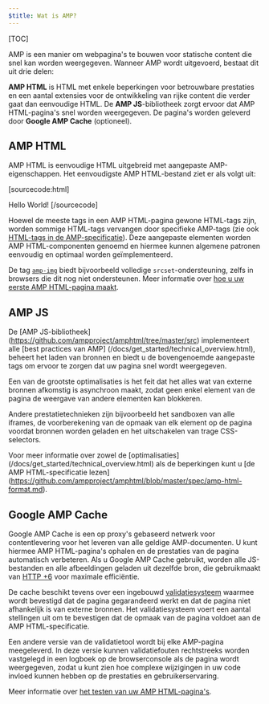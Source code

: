 ```yaml
---
$title: Wat is AMP?
---
```

[TOC]

<amp-youtube
    data-videoid="lBTCB7yLs8Y"
    layout="responsive"
    width="480" height="270">
</amp-youtube>

AMP is een manier om webpagina's te bouwen voor statische content die snel kan worden weergegeven.
Wanneer AMP wordt uitgevoerd, bestaat dit uit drie delen:

**AMP HTML** is HTML met enkele beperkingen voor betrouwbare prestaties
en een aantal extensies voor de ontwikkeling van rijke content die verder gaat dan eenvoudige HTML.
De **AMP JS**-bibliotheek zorgt ervoor dat AMP HTML-pagina's snel worden weergegeven.
De pagina's worden geleverd door **Google AMP Cache** (optioneel).

## AMP HTML

AMP HTML is eenvoudige HTML uitgebreid met aangepaste AMP-eigenschappen.
Het eenvoudigste AMP HTML-bestand ziet er als volgt uit:

[sourcecode:html]
<!doctype html>
<html ⚡>
 <head>
   <meta charset="utf-8">
   <link rel="canonical" href="hello-world.html">
   <meta name="viewport" content="width=device-width,minimum-scale=1,initial-scale=1">
   <style amp-boilerplate>body{-webkit-animation:-amp-start 8s steps(1,end) 0s 1 normal both;-moz-animation:-amp-start 8s steps(1,end) 0s 1 normal both;-ms-animation:-amp-start 8s steps(1,end) 0s 1 normal both;animation:-amp-start 8s steps(1,end) 0s 1 normal both}@-webkit-keyframes -amp-start{from{visibility:hidden}to{visibility:visible}}@-moz-keyframes -amp-start{from{visibility:hidden}to{visibility:visible}}@-ms-keyframes -amp-start{from{visibility:hidden}to{visibility:visible}}@-o-keyframes -amp-start{from{visibility:hidden}to{visibility:visible}}@keyframes -amp-start{from{visibility:hidden}to{visibility:visible}}</style><noscript><style amp-boilerplate>body{-webkit-animation:none;-moz-animation:none;-ms-animation:none;animation:none}</style></noscript>
   <script async src="https://cdn.ampproject.org/v0.js"></script>
 </head>
 <body>Hello World!</body>
</html>
[/sourcecode]

Hoewel de meeste tags in een AMP HTML-pagina gewone HTML-tags zijn,
worden sommige HTML-tags vervangen door specifieke AMP-tags (zie ook
[HTML-tags in de AMP-specificatie](https://github.com/ampproject/amphtml/blob/master/spec/amp-html-format.md)).
Deze aangepaste elementen worden AMP HTML-componenten genoemd en
hiermee kunnen algemene patronen eenvoudig en optimaal worden geïmplementeerd.

De tag [`amp-img`](/docs/reference/amp-img.html) biedt bijvoorbeeld
volledige `srcset`-ondersteuning, zelfs in browsers die dit nog niet ondersteunen.
Meer informatie over [hoe u uw eerste AMP HTML-pagina maakt](/docs/get_started/general/create.html).

## AMP JS

De [AMP JS-bibliotheek] (https://github.com/ampproject/amphtml/tree/master/src) implementeert
alle [best practices van AMP] (/docs/get_started/technical_overview.html),
beheert het laden van bronnen en biedt u de bovengenoemde aangepaste tags
om ervoor te zorgen dat uw pagina snel wordt weergegeven.

Een van de grootste optimalisaties is het feit dat het alles wat van externe bronnen afkomstig is asynchroon maakt, zodat geen enkel element van de pagina de weergave van andere elementen kan blokkeren.

Andere prestatietechnieken zijn bijvoorbeeld het sandboxen van alle iframes, de voorberekening van de opmaak van elk element op de pagina voordat bronnen worden geladen en het uitschakelen van trage CSS-selectors.

Voor meer informatie over zowel de [optimalisaties] (/docs/get_started/technical_overview.html) als de beperkingen kunt u [de AMP HTML-specificatie lezen] (https://github.com/ampproject/amphtml/blob/master/spec/amp-html-format.md).

## Google AMP Cache

Google AMP Cache is een op proxy's gebaseerd netwerk voor contentlevering
voor het leveren van alle geldige AMP-documenten.
U kunt hiermee AMP HTML-pagina's ophalen en de prestaties van de pagina automatisch verbeteren.
Als u Google AMP Cache gebruikt, worden alle JS-bestanden en alle afbeeldingen
geladen uit dezelfde bron, die gebruikmaakt van
[HTTP +6](https://http2.github.io/) voor maximale efficiëntie.

De cache beschikt tevens over een ingebouwd
[validatiesysteem](https://github.com/ampproject/amphtml/tree/master/validator)
waarmee wordt bevestigd dat de pagina gegarandeerd werkt
en dat de pagina niet afhankelijk is van externe bronnen.
Het validatiesysteem voert een aantal stellingen uit
om te bevestigen dat de opmaak van de pagina voldoet aan de AMP HTML-specificatie.

Een andere versie van de validatietool wordt bij elke AMP-pagina meegeleverd. In deze versie kunnen validatiefouten rechtstreeks worden vastgelegd in een logboek op de browserconsole als de pagina wordt weergegeven,
zodat u kunt zien hoe complexe wijzigingen in uw code
invloed kunnen hebben op de prestaties en gebruikerservaring.

Meer informatie over [het testen van uw AMP HTML-pagina's](/docs/guides/validate.html).